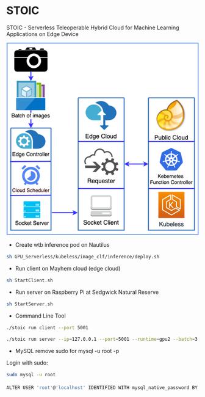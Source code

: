 # STOIC

STOIC - Serverless Teleoperable Hybrid Cloud for Machine Learning Applications on Edge Device

![STOIC Architecture](images/STOIC.png)

* Create wtb inference pod on Nautilus
  
```bash
sh GPU_Serverless/kubeless/image_clf/inference/deploy.sh
```

* Run client on Mayhem cloud (edge cloud)

```bash
sh StartClient.sh
```

* Run server on Raspberry Pi at Sedgwick Natural Reserve

```bash
sh StartServer.sh
```
  
* Command Line Tool

```bash
./stoic run client --port 5001
```

```bash
./stoic run server --ip=127.0.0.1 --port=5001 --runtime=gpu2 --batch=3 --image=32 --preset=true
```

* MySQL remove sudo for mysql -u root -p

Login with sudo:

```bash
sudo mysql -u root

ALTER USER 'root'@'localhost' IDENTIFIED WITH mysql_native_password BY 'test';
```
